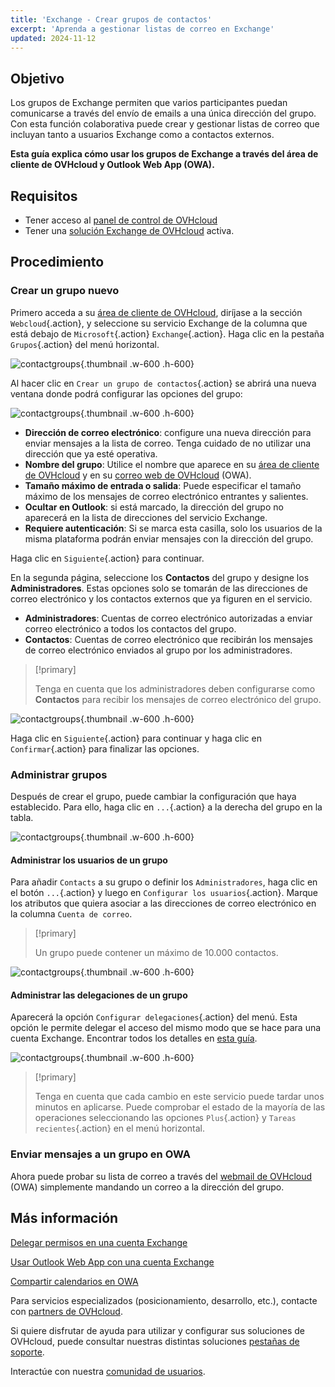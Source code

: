 ```yaml
---
title: 'Exchange - Crear grupos de contactos'
excerpt: 'Aprenda a gestionar listas de correo en Exchange'
updated: 2024-11-12
---
```


## Objetivo

Los grupos de Exchange permiten que varios participantes puedan comunicarse a través del envío de emails a una única dirección del grupo. Con esta función colaborativa puede crear y gestionar listas de correo que incluyan tanto a usuarios Exchange como a contactos externos.

**Esta guía explica cómo usar los grupos de Exchange a través del área de cliente de OVHcloud y Outlook Web App (OWA).**

## Requisitos

- Tener acceso al [panel de control de OVHcloud](/links/manager)
- Tener una [solución Exchange de OVHcloud](/links/web/emails-hosted-exchange) activa.

## Procedimiento

### Crear un grupo nuevo

Primero acceda a su [área de cliente de OVHcloud](/links/manager), diríjase a la sección `Webcloud`{.action}, y seleccione su servicio Exchange de la columna que está debajo de `Microsoft`{.action} `Exchange`{.action}. Haga clic en la pestaña `Grupos`{.action} del menú horizontal.

![contactgroups](images/exchange-groups-create01.png){.thumbnail .w-600 .h-600}

Al hacer clic en `Crear un grupo de contactos`{.action} se abrirá una nueva ventana donde podrá configurar las opciones del grupo:

![contactgroups](images/exchange-groups-create02.png){.thumbnail .w-600 .h-600}

- **Dirección de correo electrónico**: configure una nueva dirección para enviar mensajes a la lista de correo. Tenga cuidado de no utilizar una dirección que ya esté operativa.
- **Nombre del grupo**: Utilice el nombre que aparece en su [área de cliente de OVHcloud](/links/manager) y en su [correo web de OVHcloud](/links/web/email) (OWA).
- **Tamaño máximo de entrada o salida**: Puede especificar el tamaño máximo de los mensajes de correo electrónico entrantes y salientes.
- **Ocultar en Outlook**: si está marcado, la dirección del grupo no aparecerá en la lista de direcciones del servicio Exchange.
- **Requiere autenticación**: Si se marca esta casilla, solo los usuarios de la misma plataforma podrán enviar mensajes con la dirección del grupo.

Haga clic en `Siguiente`{.action} para continuar.

En la segunda página, seleccione los **Contactos** del grupo y designe los **Administradores**. Estas opciones solo se tomarán de las direcciones de correo electrónico y los contactos externos que ya figuren en el servicio.

- **Administradores**: Cuentas de correo electrónico autorizadas a enviar correo electrónico a todos los contactos del grupo.
- **Contactos**: Cuentas de correo electrónico que recibirán los mensajes de correo electrónico enviados al grupo por los administradores.

> [!primary]
>
> Tenga en cuenta que los administradores deben configurarse como **Contactos** para recibir los mensajes de correo electrónico del grupo.

![contactgroups](images/exchange-groups-create03.png){.thumbnail .w-600 .h-600}

Haga clic en `Siguiente`{.action} para continuar y haga clic en `Confirmar`{.action} para finalizar las opciones.

### Administrar grupos

Después de crear el grupo, puede cambiar la configuración que haya establecido. Para ello, haga clic en `...`{.action} a la derecha del grupo en la tabla.

![contactgroups](images/exchange-groups-options01.png){.thumbnail .w-600 .h-600}

#### Administrar los usuarios de un grupo

Para añadir `Contacts` a su grupo o definir los `Administradores`, haga clic en el botón `...`{.action} y luego en `Configurar los usuarios`{.action}. Marque los atributos que quiera asociar a las direcciones de correo electrónico en la columna `Cuenta de correo`.

> [!primary]
>
> Un grupo puede contener un máximo de 10.000 contactos.

![contactgroups](images/exchange-group-options-users01.png){.thumbnail .w-600 .h-600}

#### Administrar las delegaciones de un grupo

Aparecerá la opción `Configurar delegaciones`{.action} del menú. Esta opción le permite delegar el acceso del mismo modo que se hace para una cuenta Exchange. Encontrar todos los detalles en [esta guía](/pages/web_cloud/email_and_collaborative_solutions/microsoft_exchange/feature_delegation).

![contactgroups](images/exchange-groups-options-delegation01.png){.thumbnail .w-600 .h-600}

> [!primary]
>
> Tenga en cuenta que cada cambio en este servicio puede tardar unos minutos en aplicarse. Puede comprobar el estado de la mayoría de las operaciones seleccionando las opciones `Plus`{.action} y `Tareas recientes`{.action} en el menú horizontal.

### Enviar mensajes a un grupo en OWA

Ahora puede probar su lista de correo a través del [webmail de OVHcloud](/links/web/email) (OWA) simplemente mandando un correo a la dirección del grupo.

## Más información

[Delegar permisos en una cuenta Exchange](/pages/web_cloud/email_and_collaborative_solutions/microsoft_exchange/feature_delegation)

[Usar Outlook Web App con una cuenta Exchange](/pages/web_cloud/email_and_collaborative_solutions/using_the_outlook_web_app_webmail/email_owa)

[Compartir calendarios en OWA](/pages/web_cloud/email_and_collaborative_solutions/using_the_outlook_web_app_webmail/owa_calendar_sharing)

Para servicios especializados (posicionamiento, desarrollo, etc.), contacte con [partners de OVHcloud](/links/partner).

Si quiere disfrutar de ayuda para utilizar y configurar sus soluciones de OVHcloud, puede consultar nuestras distintas soluciones [pestañas de soporte](/links/support).

Interactúe con nuestra [comunidad de usuarios](/links/community).